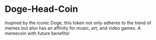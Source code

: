 # Doge-Head-Coin
Inspired by the iconic Doge, this token not only adheres to the trend of memes but also has an affinity for music, art, and video games.  A memecoin with future benefits!
